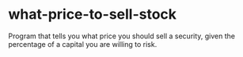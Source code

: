 # what-price-to-sell-stock
Program that tells you what price you should sell a security, given the percentage of a capital you are willing to risk.
